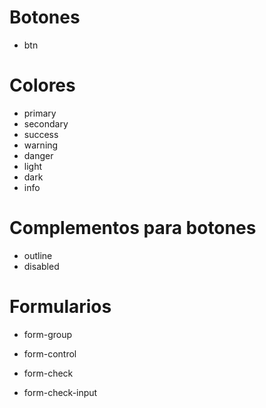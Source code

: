 # Botones
* btn

# Colores
* primary
* secondary
* success
* warning
* danger
* light
* dark
* info

# Complementos para botones
* outline
* disabled

# Formularios
* form-group
* form-control

* form-check
* form-check-input